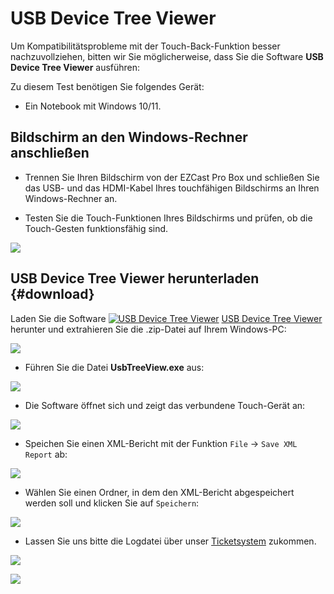 # USB Device Tree Viewer 

Um Kompatibilitätsprobleme mit der Touch-Back-Funktion besser nachzuvollziehen, bitten wir Sie möglicherweise, dass Sie die Software **USB Device Tree Viewer** ausführen:

Zu diesem Test benötigen Sie folgendes Gerät:

* Ein Notebook mit Windows 10/11.

## Bildschirm an den Windows-Rechner anschließen

* Trennen Sie Ihren Bildschirm von der EZCast Pro Box und schließen Sie das USB- und das HDMI-Kabel Ihres touchfähigen Bildschirms an Ihren Windows-Rechner an.

* Testen Sie die Touch-Funktionen Ihres Bildschirms und prüfen, ob die Touch-Gesten funktionsfähig sind.

![](/assets/img/Using.TouchBack.png)

## USB Device Tree Viewer herunterladen {#download}

Laden Sie die Software [![USB Device Tree Viewer](/assets/img/usbtreeview.icon.png)](https://download.stueber.de/doc/de/support/UsbTreeView_x64.zip) [USB Device Tree Viewer ](https://download.stueber.de/doc/de/support/UsbTreeView_x64.zip) herunter und extrahieren Sie die .zip-Datei auf Ihrem Windows-PC:

![](/assets/img/usbdevicetree.extract.png)

* Führen Sie die Datei **UsbTreeView.exe** aus:

![](/assets/img/usbdevicetree.exe.png)

* Die Software öffnet sich und zeigt das verbundene Touch-Gerät an:

![](/assets/img/usbdevicetree.open.png)

* Speichen Sie einen XML-Bericht mit der Funktion `File` -> `Save XML Report` ab:

![](/assets/img/usbdevicetree.save.xml1.png)

* Wählen Sie einen Ordner, in dem den XML-Bericht abgespeichert werden soll und klicken Sie auf `Speichern`:

![](/assets/img/usbdevicetree.save.xml2.png)

* Lassen Sie uns bitte die Logdatei über unser [Ticketsystem](https://support.stueber.de) zukommen. 

![](/assets/img/logfile.ticket.png)

![](/assets/img/QSG-TypeC.Windows.png)

